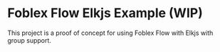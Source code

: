 # Foblex Flow Elkjs Example (WIP)

This project is a proof of concept for using Foblex Flow with Elkjs with group support.
